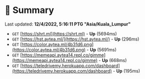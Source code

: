 # 📖 Summary
Last updated: **12/4/2022, 5:16:11 PTG "Asia/Kuala_Lumpur"**

- `GET` [https://shrt.ml](https://shrt.ml) - **Up** (5694ms)
- `GET` [https://hst.aytea.ml/](https://hst.aytea.ml/) - **Up** (296ms)
- `GET` [https://color.aytea.ml/4b31d6.png](https://color.aytea.ml/4b31d6.png) - **Up** (5691ms)
- `GET` [https://memeapi.aytea14.repl.co/gimme](https://memeapi.aytea14.repl.co/gimme) - **Up** (668ms)
- `GET` [https://teledrivemy.herokuapp.com/dashboard](https://teledrivemy.herokuapp.com/dashboard) - **Up** (195ms)
